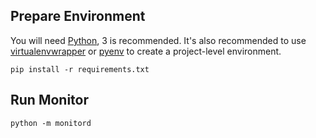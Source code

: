## Prepare Environment

You will need [Python], 3 is recommended.
It's also recommended to use [virtualenvwrapper] or [pyenv] to create a
project-level environment.

```shell
pip install -r requirements.txt
```

## Run Monitor

```shell
python -m monitord
```


[Python]: https://www.python.org/
[virtualenvwrapper]: http://virtualenvwrapper.readthedocs.org/en/latest/
[pyenv]: https://github.com/yyuu/pyenv
